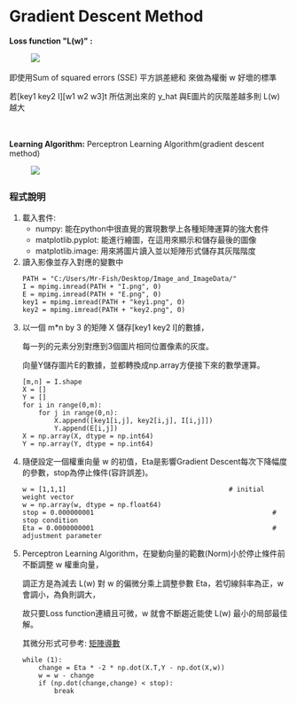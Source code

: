 # Gradient Descent Method

<strong>Loss function "L(w)" : </strong><p>
           <img src="http://chart.googleapis.com/chart?cht=tx&chl=\sum_{1}^{m*n}\left[y_{i}-x_{i1}w_{1}-x_{i2}w_{2}-x_{i3}w_{3}\right]^{2}" style="border:none;">
<p>
即使用Sum of squared errors (SSE) 平方誤差總和 來做為權衡 w 好壞的標準<p>
若[key1 key2 I][w1 w2 w3]t 所估測出來的 y_hat 與E圖片的灰階差越多則 L(w) 越大<p>
　　  <p>
<strong>Learning Algorithm:</strong> Perceptron Learning Algorithm(gradient descent method)<p>
           <img src="http://chart.googleapis.com/chart?cht=tx&chl=w\left(t\right)=w\left(t-1\right)-\eta\frac{\partial+L\left(w\right)}{\partial+w}"style="border:none;">
 　　  <p>
      
 ### 程式說明
<ol>
<li>
載入套件: <ul>
<li>numpy: 能在python中很直覺的實現數學上各種矩陣運算的強大套件</li>
<li>matplotlib.pyplot: 能進行繪圖，在這用來顯示和儲存最後的圖像</li>
<li>matplotlib.image: 用來將圖片讀入並以矩陣形式儲存其灰階階度</li>
</ul></li>
<li>
讀入影像並存入對應的變數中
<pre><code>PATH = "C:/Users/Mr-Fish/Desktop/Image_and_ImageData/"
I = mpimg.imread(PATH + "I.png", 0)
E = mpimg.imread(PATH + "E.png", 0)
key1 = mpimg.imread(PATH + "key1.png", 0)
key2 = mpimg.imread(PATH + "key2.png", 0)
</pre></code></li>
<li>
以一個 m*n by 3 的矩陣 X 儲存[key1 key2 I]的數據，<p>
每一列的元素分別對應到3個圖片相同位置像素的灰度。<p>
向量Y儲存圖片E的數據，並都轉換成np.array方便接下來的數學運算。
<pre><code>[m,n] = I.shape
X = []
Y = []
for i in range(0,m):
    for j in range(0,n):
        X.append([key1[i,j], key2[i,j], I[i,j]])
        Y.append(E[i,j])
X = np.array(X, dtype = np.int64)
Y = np.array(Y, dtype = np.int64)
</pre></code></li>
<li>
隨便設定一個權重向量 w 的初值，Eta是影響Gradient Descent每次下降幅度的參數，stop為停止條件(容許誤差)。
<pre><code>w = [1,1,1]                                         # initial weight vector
w = np.array(w, dtype = np.float64)
stop = 0.000000001                                             # stop condition
Eta = 0.0000000001                                             # adjustment parameter
</pre></code></li>
<li>
Perceptron Learning Algorithm，在變動向量的範數(Norm)小於停止條件前不斷調整 w 權重向量，<p>
調正方是為減去 L(w) 對 w 的偏微分乘上調整參數 Eta，若切線斜率為正，w 會調小，為負則調大，<p>
故只要Loss function連續且可微，w 就會不斷趨近能使 L(w) 最小的局部最佳解。
<p>其微分形式可參考: <a href="https://ccjou.wordpress.com/2013/05/31/%E7%9F%A9%E9%99%A3%E5%B0%8E%E6%95%B8/">矩陣導數</a></p>
<pre><code>while (1):
    change = Eta * -2 * np.dot(X.T,Y - np.dot(X,w))
    w = w - change
    if (np.dot(change,change) < stop):
        break
</pre></code></li>
</ol>

